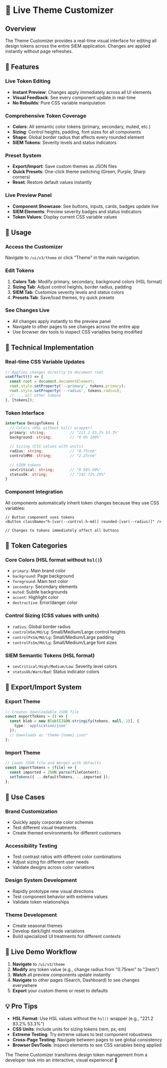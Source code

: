 # 🎨 Live Theme Customizer

## Overview
The Theme Customizer provides a real-time visual interface for editing all design tokens across the entire SIEM application. Changes are applied instantly without page refreshes.

## 🚀 Features

### **Live Token Editing**
- **Instant Preview**: Changes apply immediately across all UI elements
- **Visual Feedback**: See every component update in real-time
- **No Rebuilds**: Pure CSS variable manipulation

### **Comprehensive Token Coverage**
- **Colors**: All semantic color tokens (primary, secondary, muted, etc.)
- **Sizing**: Control heights, padding, font sizes for all components
- **Shape**: Global border radius that affects every rounded element
- **SIEM Tokens**: Severity levels and status indicators

### **Preset System**
- **Export/Import**: Save custom themes as JSON files
- **Quick Presets**: One-click theme switching (Green, Purple, Sharp corners)
- **Reset**: Restore default values instantly

### **Live Preview Panel**
- **Component Showcase**: See buttons, inputs, cards, badges update live
- **SIEM Elements**: Preview severity badges and status indicators
- **Token Values**: Display current CSS variable values

## 🎯 Usage

### **Access the Customizer**
Navigate to `/ui/v3/theme` or click "Theme" in the main navigation.

### **Edit Tokens**
1. **Colors Tab**: Modify primary, secondary, background colors (HSL format)
2. **Sizing Tab**: Adjust control heights, border radius, padding
3. **SIEM Tab**: Customize severity levels and status colors
4. **Presets Tab**: Save/load themes, try quick presets

### **See Changes Live**
- All changes apply instantly to the preview panel
- Navigate to other pages to see changes across the entire app
- Use browser dev tools to inspect CSS variables being modified

## 🔧 Technical Implementation

### **Real-time CSS Variable Updates**
```typescript
// Applies changes directly to document root
useEffect(() => {
  const root = document.documentElement;
  root.style.setProperty('--primary', tokens.primary);
  root.style.setProperty('--radius', tokens.radius);
  // ... all other tokens
}, [tokens]);
```

### **Token Interface**
```typescript
interface DesignTokens {
  // Colors (HSL without hsl() wrapper)
  primary: string;           // "221.2 83.2% 53.3%"
  background: string;        // "0 0% 100%"
  
  // Sizing (CSS values with units)
  radius: string;            // "0.75rem"
  controlHMd: string;        // "2.25rem"
  
  // SIEM tokens
  sevCritical: string;       // "0 84% 60%"
  statusOk: string;          // "142 72% 29%"
}
```

### **Component Integration**
All components automatically inherit token changes because they use CSS variables:
```tsx
// Button component uses tokens
<Button className="h-[var(--control-h-md)] rounded-[var(--radius)]" />

// Changes to tokens immediately affect all buttons
```

## 🎨 Token Categories

### **Core Colors** (HSL format without `hsl()`)
- `primary`: Main brand color
- `background`: Page background
- `foreground`: Main text color
- `secondary`: Secondary elements
- `muted`: Subtle backgrounds
- `accent`: Highlight color
- `destructive`: Error/danger color

### **Control Sizing** (CSS values with units)
- `radius`: Global border radius
- `controlHSm/Md/Lg`: Small/Medium/Large control heights
- `controlPxSm/Md/Lg`: Small/Medium/Large padding
- `controlFsSm/Md/Lg`: Small/Medium/Large font sizes

### **SIEM Semantic Tokens** (HSL format)
- `sevCritical/High/Medium/Low`: Severity level colors
- `statusOk/Warn/Bad`: Status indicator colors

## 🔄 Export/Import System

### **Export Theme**
```typescript
// Creates downloadable JSON file
const exportTokens = () => {
  const blob = new Blob([JSON.stringify(tokens, null, 2)], { 
    type: 'application/json' 
  });
  // Downloads as "theme-{name}.json"
};
```

### **Import Theme**
```typescript
// Loads JSON file and merges with defaults
const importTokens = (file) => {
  const imported = JSON.parse(fileContent);
  setTokens({ ...defaultTokens, ...imported });
};
```

## 🎯 Use Cases

### **Brand Customization**
- Quickly apply corporate color schemes
- Test different visual treatments
- Create themed environments for different customers

### **Accessibility Testing**
- Test contrast ratios with different color combinations
- Adjust sizing for different user needs
- Validate designs across color variations

### **Design System Development**
- Rapidly prototype new visual directions
- Test component behavior with extreme values
- Validate token relationships

### **Theme Development**
- Create seasonal themes
- Develop dark/light mode variations
- Build specialized UI treatments for different contexts

## 🚀 Live Demo Workflow

1. **Navigate** to `/ui/v3/theme`
2. **Modify** any token value (e.g., change radius from "0.75rem" to "2rem")
3. **Watch** all preview components update instantly
4. **Navigate** to other pages (Search, Dashboard) to see changes everywhere
5. **Export** your custom theme or reset to defaults

## 💡 Pro Tips

- **HSL Format**: Use HSL values without the `hsl()` wrapper (e.g., "221.2 83.2% 53.3%")
- **CSS Units**: Include units for sizing tokens (rem, px, em)
- **Extreme Testing**: Try extreme values to test component robustness
- **Cross-Page Testing**: Navigate between pages to see global consistency
- **Browser DevTools**: Inspect elements to see CSS variables being applied

The Theme Customizer transforms design token management from a developer task into an interactive, visual experience! 🎉
